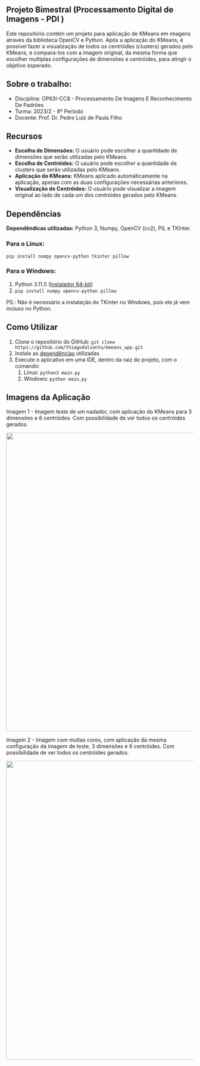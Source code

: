 ## Projeto Bimestral (Processamento Digital de Imagens - PDI )

Este repositório contém um projeto para aplicação de KMeans em imagens através da biblioteca OpenCV e Python. Após a aplicação do KMeans, é possível fazer a visualização de todos os centróides (clusters) gerados pelo KMeans, e compara-los com a imagem original, da mesma forma que escolher multiplas configurações de dimensões e centróides, para atingir o objetivo esperado.

## Sobre o trabalho:

* Disciplina: OP63I-CC8 - Processamento De Imagens E Reconhecimento De Padrões	
* Turma: 2023/2 - 8º Período
* Docente: Prof. Dr. Pedro Luiz de Paula Filho

## Recursos 
- **Escolha de Dimensões:** O usuário pode escolher a quantidade de dimensões que serão utilizadas pelo KMeans.
- **Escolha de Centróides:** O usuário pode escolher a quantidade de clusters que serão utilizadas pelo KMeans.
- **Aplicação do KMeans:** KMeans aplicado automáticamente na aplicação, apenas com as duas configurações necessárias anteriores.
- **Visualização de Centróides:** O usuário pode visualizar a imagem original ao lado de cada um dos centróides gerados pelo KMeans.

## Dependências
**Dependêndicas utilizadas:** Python 3, Numpy, OpenCV (cv2), PIL e TKInter.

### Para o Linux:  
`pip install numpy opencv-python tkinter pillow` 

### Para o Windows:
1. Python 3.11.5 ([Instalador 64-bit](https://www.python.org/downloads/windows/))
2. `pip install numpy opencv-python pillow` 

PS.: Não é necessário a instalação do TKinter no Windows, pois ele já vem incluso no Python.

## Como Utilizar
1. Clone o repositório do GitHub: `git clone https://github.com/thiagodalsanto/kmeans_app.git`
2. Instale as [dependências](#dependências) utilizadas
3. Execute o aplicativo em uma IDE, dentro da raiz do projeto, com o comando:
   1. Linux: `python3 main.py`
   2. Windows: `python main.py`

## Imagens da Aplicação
Imagem 1 - Imagem teste de um nadador, com aplicação do KMeans para 3 dimensões e 6 centróides. Com possibilidade de ver todos os centróides gerados.

<p align="center">
    <img src="https://i.imgur.com/I771txT.png" width="800">
</p>

Imagem 2 - Imagem com muitas cores, com aplicação da mesma configuração da imagem de teste, 3 dimensões e 6 centróides. Com possibilidade de ver todos os centróides gerados.
<p align="center">
    <img src="https://i.imgur.com/pZXfF8g.png" width="800">
</p>
